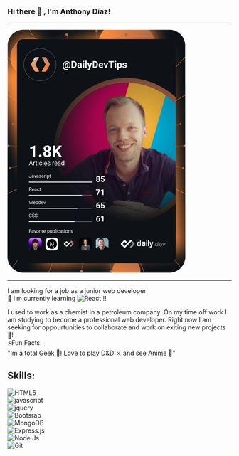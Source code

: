 ### Hi there 👋 , I'm Anthony Díaz!
<hr>
<!-- <a href="https://app.daily.dev/One_Brave_hero"><img src="https://api.daily.dev/devcards/c1de6e1cee014ea9a525811c83ce3dde.png?r=9tm" width="250" left="250px" alt="Anthony Diaz's Dev Card"/></a> -->
<a href="https://app.daily.dev/DailyDevTips"><img src="https://github.com/rebelchris/rebelchris/blob/master/devcard.svg" width="400" alt="Chris Bongers's Dev Card"/></a>
<hr>

I am looking for a job as a junior web developer </br>
🌱 I’m currently learning ![React](https://img.shields.io/badge/<LABEL>-React-<COLOR>?label=&color=D8D9CF&logo=React&labelColor=191825) !!</br>

I used to work as a chemist in a petroleum company. On my time off work I am studying to become a professional web developer. Right now I am seeking for oppourtunities to collaborate and work on exiting new projects 🔭!
</br>
⚡Fun Facts: 
</br>
"Im a total Geek 👾! Love to play D&D ⚔️ and see Anime 🥷"

## Skills:
![HTML5](https://img.shields.io/badge/<LABEL>-HTML5-<COLOR>?label=&color=DC3535&logo=HTML5&labelColor=191825)</br>
![javascript](https://img.shields.io/badge/<LABEL>-Javascript-<COLOR>?label=&color=F7EC09&logo=javascript&message=Hello&labelColor=191825)</br>
![jquery](https://img.shields.io/badge/<LABEL>-Jquery-<COLOR>?label=&color=537FE7&logo=jquery&labelColor=191825)</br>
![Bootsrap](https://img.shields.io/badge/<LABEL>-Bootstrap-<COLOR>?label=&color=B01E68&logo=bootstrap&labelColor=191825)</br>
![MongoDB](https://img.shields.io/badge/<LABEL>-MongoDB-<COLOR>?label=&color=82CD47&logo=mongodb&labelColor=191825)</br>
![Express.js](https://img.shields.io/badge/<LABEL>-Express-<COLOR>?label=&color=D8D9CF&logo=express&labelColor=191825)</br>
![Node.Js](https://img.shields.io/badge/<LABEL>-Node.js-<COLOR>?label=&color=54B435&logo=node.js&labelColor=191825)</br>
![Git](https://img.shields.io/badge/<LABEL>-Git-<COLOR>?label=&color=CF0A0A&logo=Git&labelColor=191825)</br>



<!--
**OneBraveHero/OneBraveHero** is a ✨ _special_ ✨ repository because its `README.md` (this file) appears on your GitHub profile.

Here are some ideas to get you started:

- 🔭 I’m currently working on ...
- 🌱 I’m currently learning ...
- 👯 I’m looking to collaborate on ...
- 🤔 I’m looking for help with ...
- 💬 Ask me about ...
- 📫 How to reach me: ...
- 😄 Pronouns: ...
- ⚡ Fun fact: ...
-->
